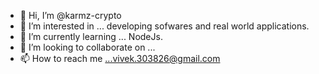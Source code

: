 - 👋 Hi, I’m @karmz-crypto
- 👀 I’m interested in ... developing sofwares and real world applications.
- 🌱 I’m currently learning ... NodeJs. 
- 💞️ I’m looking to collaborate on ...
- 📫 How to reach me ...vivek.303826@gmail.com

<!---
karmz-crypto/karmz-crypto is a ✨ special ✨ repository because its `README.md` (this file) appears on your GitHub profile.
You can click the Preview link to take a look at your changes.
--->
